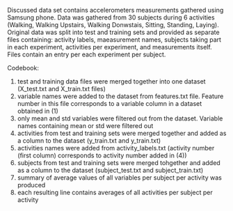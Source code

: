 Discussed data set contains accelerometers measurements gathered using Samsung phone. Data was gathered from 30 subjects during 6 activities (Walking, Walking Upstairs, Walking Donwstais, Sitting, Standing, Laying). Original data was split into test and training sets and provided as separate files containing: activity labels, maeasurement names, subjects taking part in each experiment, activities per experiment, and measurements itself. Files contain an entry per each experiment per subject.

Codebook:
1. test and training data files were merged together into one dataset (X_test.txt and X_train.txt files)
2. variable names were added to the dataset from features.txt file. Feature number in this file corresponds to a variable column in a dataset obtained in (1)
3. only mean and std variables were filtered out from the dataset. Variable names containing mean or std were filtered out
4. activities from test and training sets were merged together and added as a column to the dataset (y_train.txt and y_train.txt)
5. activities names were added from activity_labels.txt (activity number (first column) corresponds to activity number added in (4))
6. subjects from test and training sets were merged tohgether and added as a column to the dataset (subject_test.txt and subject_train.txt)
7. summary of average values of all variables per subject per activity was produced
8. each resulting line contains averages of all activities per subject per activity